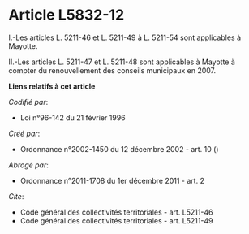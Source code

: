 # Article L5832-12

I.-Les articles L. 5211-46 et L. 5211-49 à L. 5211-54 sont applicables à Mayotte. 

II.-Les articles L. 5211-47 et L. 5211-48 sont applicables à Mayotte à compter du renouvellement des conseils municipaux en
2007.

**Liens relatifs à cet article**

_Codifié par_:

  - Loi n°96-142 du 21 février 1996

_Créé par_:

  - Ordonnance n°2002-1450 du 12 décembre 2002 - art. 10 ()

_Abrogé par_:

  - Ordonnance n°2011-1708 du 1er décembre 2011 - art. 2

_Cite_:

  - Code général des collectivités territoriales - art. L5211-46
  - Code général des collectivités territoriales - art. L5211-49
